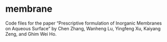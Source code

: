 # membrane
Code files for the paper “Prescriptive formulation of Inorganic Membranes on Aqueous Surface” by Chen Zhang, Wanheng Lu, Yingfeng Xu, Kaiyang Zeng, and Ghim Wei Ho. 
